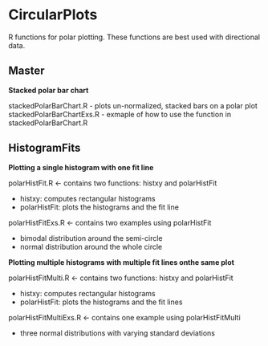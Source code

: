 CircularPlots
=============

R functions for polar plotting. These functions are best used with directional data.

Master
------

**Stacked polar bar chart**

stackedPolarBarChart.R - plots un-normalized, stacked bars on a polar plot
stackedPolarBarChartExs.R - exmaple of how to use the function in stackedPolarBarChart.R

HistogramFits
-------------

**Plotting a single histogram with one fit line**

polarHistFit.R <- contains two functions: histxy and polarHistFit
- histxy: computes rectangular histograms
- polarHistFit: plots the histograms and the fit line

polarHistFitExs.R <- contains two examples using polarHistFit
- bimodal distribution around the semi-circle
- normal distribution around the whole circle

**Plotting multiple histograms with multiple fit lines onthe same plot**

polarHistFitMulti.R <- contains two functions: histxy and polarHistFit
- histxy: computes rectangular histograms
- polarHistFit: plots the histograms and the fit lines

polarHistFitMultiExs.R <- contains one example using polarHistFitMulti
- three normal distributions with varying standard deviations
